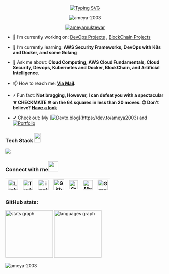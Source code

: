<p align="center"><a href="https://git.io/typing-svg"><img src="https://readme-typing-svg.demolab.com?font=Fira+Code&pause=1000&color=74F725CC&background=000000&random=false&width=435&lines=++++Hey+tech-nerds!+this+is+Ameya+here;An+AWS+Certfied+Solutions+Architect+and+Cloud+Practitioner;I'm+creating+DevOps+and+Blockchain+Projects;working+towards+cloud+security;and+playing+chess+%E2%99%95" alt="Typing SVG" /></a></p>


<p align="center"> <img src="https://komarev.com/ghpvc/?username=ameya-2003&label=Profile%20views&color=0e75b6&style=flat" alt="ameya-2003" /> </p>

<p align="center"> <a href="https://twitter.com/TacticalTh36910" target="blank"><img src="https://img.shields.io/twitter/follow/ameyamuktewar?logo=twitter&style=for-the-badge" alt="ameyamuktewar" /></a> </p>

- 🔭 I’m currently working on: [DevOps Projects](https://ameya-2003.github.io/Kube-Ballot/) , [BlockChain Projects](https://ameya-2003.github.io/BlockChain-SmartContracts-and-Projects/)

- 🌱 I’m currently learning: **AWS Security Frameworks, DevOps with K8s and Docker, and some Golang**

- 💬 Ask me about: **Cloud Computing, AWS Cloud Fundamentals, Cloud Security, Devops, Kubernetes and Docker, BlockChain, and Artificial Intelligence.**

- 📫 How to reach me: **<a href="mailto:ameyamuktewargithub@gmail.com"><b>Via Mail</b></a>. </a>**

- ⚡ Fun fact: **Not bragging, However, I can defeat you with a spectacular ♕ CHECKMATE ♕ on the 64 squares in less than 20 moves. 😉
  Don't believe? [Have a look](https://www.chess.com/stats/overview/ameyamuktewar/0?)**
  
- ✔ Check out: My [![Devto.blog](https://img.shields.io/badge/%20BLOGS-4285F4?)](https://dev.to/ameya2003) and [![Portfolio](https://img.shields.io/badge/PORTFOLIO-brightgreen.svg?style=flat)](https://ameya-2024-portfolio.web.app)







<h3> Tech Stack <img src = "https://media2.giphy.com/media/QssGEmpkyEOhBCb7e1/giphy.gif?cid=ecf05e47a0n3gi1bfqntqmob8g9aid1oyj2wr3ds3mg700bl&rid=giphy.gif" width = 20px; height=30px> </h3> 

   <a href="https://skillicons.dev" align="center"> <img align="center" src="https://skillicons.dev/icons?i=docker,kubernetes,aws,googlecloud,remix,firebase,vercel,redhat,mongodb,mysql,java,py,golang,solidity,django,postman,git,github,githubactions,vscode" /> </a>

### Connect with me<img src="https://github.com/TheDudeThatCode/TheDudeThatCode/blob/master/Assets/Handshake.gif" height="32px">
| [<img src="https://github.com/TheDudeThatCode/TheDudeThatCode/blob/master/Assets/Linkedin.svg" alt="Linkedin Logo" width="32">](https://www.linkedin.com/in/ameya-muktewar-2006a9243/) | [<img src="https://github.com/TheDudeThatCode/TheDudeThatCode/blob/master/Assets/Twitter.svg" alt="Twitter Logo" width="32">](https://twitter.com/ameyamuktewar) | [<img src="https://github.com/TheDudeThatCode/TheDudeThatCode/blob/master/Assets/Instagram.svg" alt="instagram logo" width="32">](https://instagram.com/https://www.instagram.com/ameyamuktewar/)| [<img src="https://cdn.svgporn.com/logos/github-icon.svg" alt="Github logo" width="34">](https://github.com/Ameya-2003/Ameya-Muktewar) | [<img src="https://cdn.svgporn.com/logos/stackoverflow-icon.svg" alt="Stackoverflow Logo" width="28">](https://stackoverflow.com/users/2320428) | [<img src="https://cdn.svgporn.com/logos/medium.svg" alt="Medium Logo" width="30">](https://medium.com/@totalcontrol7376) | [<img src="https://github.com/TheDudeThatCode/TheDudeThatCode/blob/master/Assets/Gmail.svg" alt="Gmail logo" height="32">](mailto:ameyamuktewargithub@gmail.com)
|:---:|:---:|:---:|:---:|:---:|:---:|:---:|


<h3 align="left"> GitHub stats:</h3><div align="left">
  <img src="https://github-readme-stats.vercel.app/api?username=ameya-2003&hide_title=false&hide_rank=false&show_icons=true&include_all_commits=true&count_private=true&disable_animations=false&theme=dracula&locale=en&hide_border=false" height="150" alt="stats graph"  />
  <img src="https://github-readme-stats.vercel.app/api/top-langs?username=ameya-2003&locale=en&hide_title=false&layout=compact&card_width=320&langs_count=5&theme=dracula&hide_border=false" height="150" alt="languages graph"  /> <p><img align="center" src="https://github-readme-streak-stats.herokuapp.com/?user=ameya-2003&" alt="ameya-2003" /></p>
  </div> 
